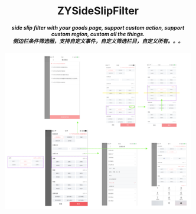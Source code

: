 <h1 align="center">
ZYSideSlipFilter
<h5 align="center", style="color, #666">
side slip filter with your goods page, support custom action, support custom region, custom all the things.   
<br>
侧边栏条件筛选器，支持自定义事件，自定义筛选栏目，自定义所有。。。  
</h5>
</h1>


![](https://raw.githubusercontent.com/liuzhiyi1992/MyStore/master/ZYSideSlipFilter/SideSlipFilter%E7%BB%93%E6%9E%84%E7%A4%BA%E6%84%8F%E5%9B%BEmini.png)
